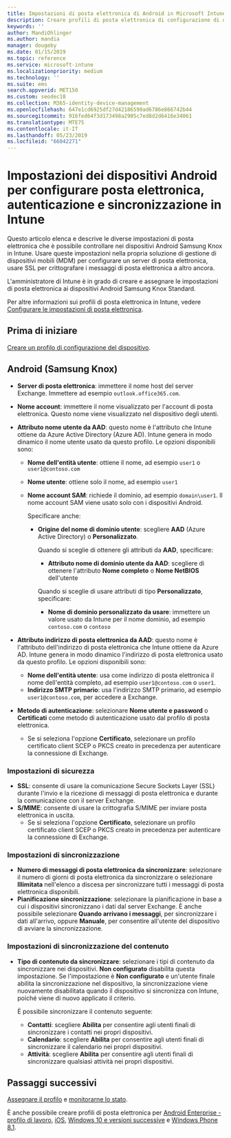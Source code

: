 ```yaml
---
title: Impostazioni di posta elettronica di Android in Microsoft Intune - Azure | Microsoft Docs
description: Creare profili di posta elettronica di configurazione di un dispositivo che usano server Exchange e recuperano gli attributi da Azure Active Directory. Abilitare SSL o SMIME, autenticare gli utenti con certificati o nome utente/password e sincronizzare posta elettronica e pianificazioni in dispositivi Android Samsung Knox con Microsoft Intune.
keywords: ''
author: MandiOhlinger
ms.author: mandia
manager: dougeby
ms.date: 01/15/2019
ms.topic: reference
ms.service: microsoft-intune
ms.localizationpriority: medium
ms.technology: ''
ms.suite: ems
search.appverid: MET150
ms.custom: seodec18
ms.collection: M365-identity-device-management
ms.openlocfilehash: 647e1cd6925df27d42186599ad6786e866742b44
ms.sourcegitcommit: 916fed64f3d173498a2905c7ed8d2d6416e34061
ms.translationtype: MTE75
ms.contentlocale: it-IT
ms.lasthandoff: 05/23/2019
ms.locfileid: "66042271"
---
```

# <a name="android-device-settings-to-configure-email-authentication-and-synchronization-in-intune"></a>Impostazioni dei dispositivi Android per configurare posta elettronica, autenticazione e sincronizzazione in Intune

Questo articolo elenca e descrive le diverse impostazioni di posta elettronica che è possibile controllare nei dispositivi Android Samsung Knox in Intune. Usare queste impostazioni nella propria soluzione di gestione di dispositivi mobili (MDM) per configurare un server di posta elettronica, usare SSL per crittografare i messaggi di posta elettronica a altro ancora.

L'amministratore di Intune è in grado di creare e assegnare le impostazioni di posta elettronica ai dispositivi Android Samsung Knox Standard.

Per altre informazioni sui profili di posta elettronica in Intune, vedere [Configurare le impostazioni di posta elettronica](email-settings-configure.md).

## <a name="before-you-begin"></a>Prima di iniziare

[Creare un profilo di configurazione del dispositivo](email-settings-configure.md#create-a-device-profile).

## <a name="android-samsung-knox"></a>Android (Samsung Knox)

- **Server di posta elettronica**: immettere il nome host del server Exchange. Immettere ad esempio `outlook.office365.com`.
- **Nome account**: immettere il nome visualizzato per l'account di posta elettronica. Questo nome viene visualizzato nel dispositivo degli utenti.
- **Attributo nome utente da AAD**: questo nome è l'attributo che Intune ottiene da Azure Active Directory (Azure AD). Intune genera in modo dinamico il nome utente usato da questo profilo. Le opzioni disponibili sono:
  - **Nome dell'entità utente**: ottiene il nome, ad esempio `user1` o `user1@contoso.com`
  - **Nome utente**: ottiene solo il nome, ad esempio `user1`
  - **Nome account SAM**: richiede il dominio, ad esempio `domain\user1`. Il nome account SAM viene usato solo con i dispositivi Android.

    Specificare anche:  
    - **Origine del nome di dominio utente**: scegliere **AAD** (Azure Active Directory) o **Personalizzato**.

      Quando si sceglie di ottenere gli attributi da **AAD**, specificare:
      - **Attributo nome di dominio utente da AAD**: scegliere di ottenere l'attributo **Nome completo** o **Nome NetBIOS** dell'utente

      Quando si sceglie di usare attributi di tipo **Personalizzato**, specificare:
      - **Nome di dominio personalizzato da usare**: immettere un valore usato da Intune per il nome dominio, ad esempio `contoso.com` o `contoso`

- **Attributo indirizzo di posta elettronica da AAD**: questo nome è l'attributo dell'indirizzo di posta elettronica che Intune ottiene da Azure AD. Intune genera in modo dinamico l'indirizzo di posta elettronica usato da questo profilo. Le opzioni disponibili sono:
  - **Nome dell'entità utente**: usa come indirizzo di posta elettronica il nome dell'entità completo, ad esempio `user1@contoso.com` o `user1`.
  - **Indirizzo SMTP primario**: usa l'indirizzo SMTP primario, ad esempio `user1@contoso.com`, per accedere a Exchange.

- **Metodo di autenticazione**: selezionare **Nome utente e password** o **Certificati** come metodo di autenticazione usato dal profilo di posta elettronica.
  - Se si seleziona l'opzione **Certificato**, selezionare un profilo certificato client SCEP o PKCS creato in precedenza per autenticare la connessione di Exchange.

### <a name="security-settings"></a>Impostazioni di sicurezza

- **SSL**: consente di usare la comunicazione Secure Sockets Layer (SSL) durante l'invio e la ricezione di messaggi di posta elettronica e durante la comunicazione con il server Exchange.
- **S/MIME**: consente di usare la crittografia S/MIME per inviare posta elettronica in uscita.
  - Se si seleziona l'opzione **Certificato**, selezionare un profilo certificato client SCEP o PKCS creato in precedenza per autenticare la connessione di Exchange.

### <a name="synchronization-settings"></a>Impostazioni di sincronizzazione

- **Numero di messaggi di posta elettronica da sincronizzare**: selezionare il numero di giorni di posta elettronica da sincronizzare o selezionare **Illimitata** nell'elenco a discesa per sincronizzare tutti i messaggi di posta elettronica disponibili.
- **Pianificazione sincronizzazione**: selezionare la pianificazione in base a cui i dispositivi sincronizzano i dati dal server Exchange. È anche possibile selezionare **Quando arrivano i messaggi**, per sincronizzare i dati all'arrivo, oppure **Manuale**, per consentire all'utente del dispositivo di avviare la sincronizzazione.

### <a name="content-sync-settings"></a>Impostazioni di sincronizzazione del contenuto

- **Tipo di contenuto da sincronizzare**: selezionare i tipi di contenuto da sincronizzare nei dispositivi. **Non configurato** disabilita questa impostazione. Se l'impostazione è **Non configurato** e un'utente finale abilita la sincronizzazione nel dispositivo, la sincronizzazione viene nuovamente disabilitata quando il dispositivo si sincronizza con Intune, poiché viene di nuovo applicato il criterio. 

  È possibile sincronizzare il contenuto seguente:  
  - **Contatti**: scegliere **Abilita** per consentire agli utenti finali di sincronizzare i contatti nei propri dispositivi.
  - **Calendario**: scegliere **Abilita** per consentire agli utenti finali di sincronizzare il calendario nei propri dispositivi.
  - **Attività**: scegliere **Abilita** per consentire agli utenti finali di sincronizzare qualsiasi attività nei propri dispositivi.

## <a name="next-steps"></a>Passaggi successivi

[Assegnare il profilo](device-profile-assign.md) e [monitorarne lo stato](device-profile-monitor.md).

È anche possibile creare profili di posta elettronica per [Android Enterprise - profilo di lavoro](email-settings-android-enterprise.md), [iOS](email-settings-ios.md), [Windows 10 e versioni successive](email-settings-windows-10.md) e [Windows Phone 8.1](email-settings-windows-phone-8-1.md).
